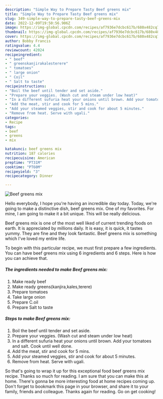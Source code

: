 ```yaml
---
description: "Simple Way to Prepare Tasty Beef greens mix"
title: "Simple Way to Prepare Tasty Beef greens mix"
slug: 349-simple-way-to-prepare-tasty-beef-greens-mix
date: 2022-12-09T19:50:56.906Z
image: https://img-global.cpcdn.com/recipes/af7936e7dcbc617b/680x482cq70/beef-greens-mix-recipe-main-photo.jpg
thumbnail: https://img-global.cpcdn.com/recipes/af7936e7dcbc617b/680x482cq70/beef-greens-mix-recipe-main-photo.jpg
cover: https://img-global.cpcdn.com/recipes/af7936e7dcbc617b/680x482cq70/beef-greens-mix-recipe-main-photo.jpg
author: Bobby Francis
ratingvalue: 4.4
reviewcount: 42024
recipeingredient:
- " beef"
- " greenskanjirakalesterere"
- " tomatoes"
- " large onion"
- " Coil"
- " Salt to taste"
recipeinstructions:
- "Boil the beef until tender and set aside."
- "Prepare your veggies. (Wash cut and steam under low heat)"
- "In a different sufuria heat your onions until brown. Add your tomatoes and salt. Cook until well done."
- "Add the meat, stir and cook for 5 mins."
- "Add your steamed veggies, stir and cook for about 5 minutes."
- "Remove from heat. Serve with ugali."
categories:
- Recipe
tags:
- beef
- greens
- mix

katakunci: beef greens mix 
nutrition: 187 calories
recipecuisine: American
preptime: "PT31M"
cooktime: "PT60M"
recipeyield: "3"
recipecategory: Dinner

---
```



![Beef greens mix](https://img-global.cpcdn.com/recipes/af7936e7dcbc617b/680x482cq70/beef-greens-mix-recipe-main-photo.jpg)

Hello everybody, I hope you're having an incredible day today. Today, we're going to make a distinctive dish, beef greens mix. One of my favorites. For mine, I am going to make it a bit unique. This will be really delicious.

Beef greens mix is one of the most well liked of current trending foods on earth. It is appreciated by millions daily. It is easy, it is quick, it tastes yummy. They are fine and they look fantastic. Beef greens mix is something which I've loved my entire life.




To begin with this particular recipe, we must first prepare a few ingredients. You can have beef greens mix using 6 ingredients and 6 steps. Here is how you can achieve that.

<!--inarticleads1-->

##### The ingredients needed to make Beef greens mix:

1. Make ready  beef
1. Make ready  greens(kanjira,kales,terere)
1. Prepare  tomatoes
1. Take  large onion
1. Prepare  C.oil
1. Prepare  Salt to taste




<!--inarticleads2-->

##### Steps to make Beef greens mix:

1. Boil the beef until tender and set aside.
1. Prepare your veggies. (Wash cut and steam under low heat)
1. In a different sufuria heat your onions until brown. Add your tomatoes and salt. Cook until well done.
1. Add the meat, stir and cook for 5 mins.
1. Add your steamed veggies, stir and cook for about 5 minutes.
1. Remove from heat. Serve with ugali.




So that's going to wrap it up for this exceptional food beef greens mix recipe. Thanks so much for reading. I am sure that you can make this at home. There's gonna be more interesting food at home recipes coming up. Don't forget to bookmark this page in your browser, and share it to your family, friends and colleague. Thanks again for reading. Go on get cooking!
